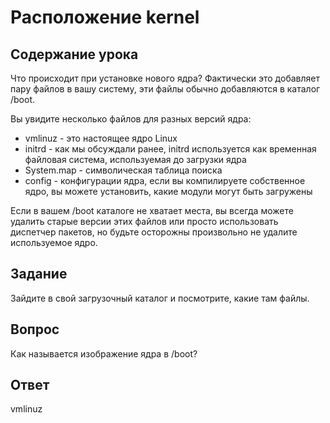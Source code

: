 # Расположение kernel

## Содержание урока

Что происходит при установке нового ядра? Фактически это добавляет пару файлов в вашу систему, эти файлы обычно добавляются в каталог /boot. 

Вы увидите несколько файлов для разных версий ядра:

<ul>
<li>vmlinuz - это настоящее ядро Linux</li>
<li>initrd - как мы обсуждали ранее, initrd используется как временная файловая система, используемая до загрузки ядра</li>
<li>System.map - символическая таблица поиска</li>
<li>config - конфигурации ядра, если вы компилируете собственное ядро, вы можете установить, какие модули могут быть загружены</li>
</ul>

Если в вашем /boot каталоге не хватает места, вы всегда можете удалить старые версии этих файлов или просто использовать диспетчер пакетов, но будьте осторожны произвольно не удалите используемое ядро.

## Задание

Зайдите в свой загрузочный каталог и посмотрите, какие там файлы.

## Вопрос

Как называется изображение ядра в /boot?

## Ответ

vmlinuz